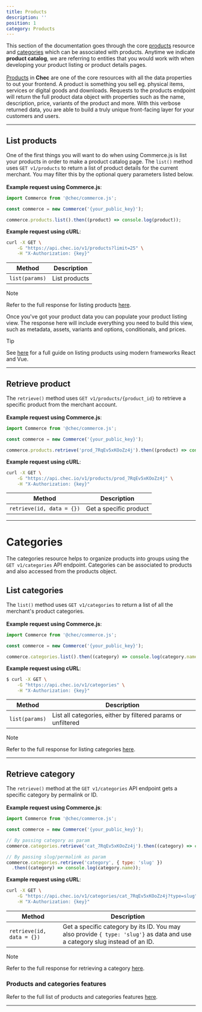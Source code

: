 ```yaml
---
title: Products
description: ''
position: 1
category: Products
---
```


This section of the documentation goes through the core [products](#list-products) resource and [categories](#categories) which can be associated with products. Anytime we indicate **product catalog**, we are referring to entities that you would work with when developing your product listing or product details pages.\
\
[Products](/docs/api/?shell#products) in **Chec** are one of the core resources with all the data properties to out your frontend. A product is something you sell eg. physical items, services or digital goods and downloads. Requests to the products endpoint will return the full product data object with properties such as the name, description, price, variants of the product and more. With this verbose returned data, you are able to build a truly unique front-facing layer for your customers and users.

---

## List products

One of the first things you will want to do when using Commerce.js is list your products in order to make a product catalog page. The `list()` method uses `GET v1/products` to return a list of product details for the current merchant. You may filter this by the optional query parameters listed below.\
\
**Example request using Commerce.js**:

```js
import Commerce from '@chec/commerce.js';

const commerce = new Commerce('{your_public_key}');

commerce.products.list().then((product) => console.log(product));
```

**Example request using cURL**:

```bash
curl -X GET \
    -G "https://api.chec.io/v1/products?limit=25" \
    -H "X-Authorization: {key}"
```

| Method | Description |
| -------------------- | ----------- |
| `list(params)`       | List products |

<div class="highlight highlight--note">
    <span>Note</span>
    <p>Refer to the full response for listing products <a href="/docs/api/?shell#products">here</a>.</p>
</div>

Once you've got your product data you can populate your product listing view. The response here will include everything you need to build this view, such as metadata, assets, variants and options, conditionals, and prices.

<div class="highlight highlight--info">
    <span>Tip</span>
    <p>See <a href="">here</a> for a full guide on listing products using modern frameworks React and Vue.</p>
</div>

---

## Retrieve product

The `retrieve()` method uses `GET v1/products/{product_id}` to retrieve a specific product from the merchant account.\
\
**Example request using Commerce.js**:

```js
import Commerce from '@chec/commerce.js';

const commerce = new Commerce('{your_public_key}');

commerce.products.retrieve('prod_7RqEv5xKOoZz4j').then((product) => console.log(product.name));
```

**Example request using cURL**:

```bash
curl -X GET \
    -G "https://api.chec.io/v1/products/prod_7RqEv5xKOoZz4j" \
    -H "X-Authorization: {key}"
```

| Method | Description |
| -------------------- | ----------- |
| `retrieve(id, data = {})`  | Get a specific product |

---

# Categories

The categories resource helps to organize products into groups using the `GET v1/categories` API endpoint. Categories can be associated to products and also accessed from the products object.

## List categories

The `list()` method uses `GET v1/categories` to return a list of all the merchant's product categories.\
\
**Example request using Commerce.js**:

```js
import Commerce from '@chec/commerce.js';

const commerce = new Commerce('{your_public_key}');

commerce.categories.list().then((category) => console.log(category.name));
```

**Example request using cURL**:

```bash
$ curl -X GET \
    -G "https://api.chec.io/v1/categories" \
    -H "X-Authorization: {key}"
```

| Method | Description |
| -------------------- | ----------- |
| `list(params)`       | List all categories, either by filtered params or unfiltered |

<div class="highlight highlight--note">
<span>Note</span>
  <p>Refer to the full response for listing categories <a href="https://commercejs.com/docs/api/?shell#categories">here</a>.</p>
</div>

---

## Retrieve category

The `retrieve()` method at the `GET v1/categories` API endpoint gets a specific category by permalink or ID.\
\
**Example request using Commerce.js**:

```js
import Commerce from '@chec/commerce.js';

const commerce = new Commerce('{your_public_key}');

// By passing category as param
commerce.categories.retrieve('cat_7RqEv5xKOoZz4j').then((category) => console.log(category.name));

// By passing slug/permalink as param
commerce.categories.retrieve('category', { type: 'slug' })
  .then((category) => console.log(category.name));
```

**Example request using cURL**:

```bash
curl -X GET \
    -G "https://api.chec.io/v1/categories/cat_7RqEv5xKOoZz4j?type=slug" \
    -H "X-Authorization: {key}"
```

| Method | Description |
| -------------------- | ----------- |
| `retrieve(id, data = {})`  |  Get a specific category by its ID. You may also provide `{ type: 'slug'}` as data and use a category slug instead of an ID.  |

<div class="highlight highlight--note">
    <span>Note</span>
    <p>Refer to the full response for retrieving a category <a href="/docs/api/?shell#retrieve-category">here</a>.</p>
</div>

### Products and categories features

Refer to the full list of products and categories features [here](/docs/sdk/commerce/#products-products).

---


